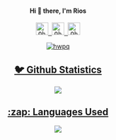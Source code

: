 <h4 align="center"> Hi 👋 there, I'm Rios</h4>

<p align="center">
  <samp>
  <a href="https://discord.com/invite/MWbFy683x5">
  <img  alt="Ohidur N Friends Discord Server" width="28px" src="https://img.icons8.com/plasticine/100/000000/discord-new-logo.png" />
</a>
<a href="https://twitter.com/r_gl">
  <img  alt="Ohidur Rahman Bappy's Twitter" width="28px" src="https://img.icons8.com/color/48/000000/twitter--v2.png" />
</a>
<a href="https://instagram.com/hwpq/">
  <img  alt="Ohidur Rahman Bappy's Instagram" width="28px" src="https://img.icons8.com/color/96/000000/instagram-new--v1.png" />
  </samp>
  
  <br>
 </p>
 
<p align="center">
  <img src="https://komarev.com/ghpvc/?username=hwpq" alt="hwpq" /> 
</p>
<h2 align="center">🐦 Github Statistics </h2>
<p align="center">
<img src="https://github-readme-stats.vercel.app/api?username=hwpq&show_icons=true&theme=radical">
</p>
 
 
<h2 align="center">:zap: Languages Used </h2>
<p align="center">
<img src="https://github-readme-stats.vercel.app/api/top-langs/?username=hwpq&show_icons=true&theme=radical">
</p>
<br/>

